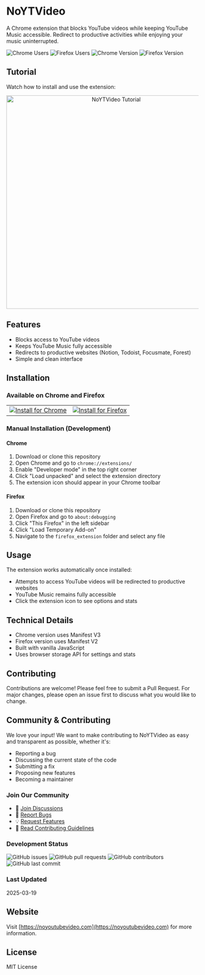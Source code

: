 # NoYTVideo

A Chrome extension that blocks YouTube videos while keeping YouTube Music accessible. Redirect to productive activities while enjoying your music uninterrupted.

![Chrome Users](https://img.shields.io/chrome-web-store/users/dimcaadmhgjknieaofgaehgigbaldpfe)
![Firefox Users](https://img.shields.io/amo/users/noytvideo-keep-youtube-music)
![Chrome Version](https://img.shields.io/chrome-web-store/v/dimcaadmhgjknieaofgaehgigbaldpfe)
![Firefox Version](https://img.shields.io/amo/v/noytvideo-keep-youtube-music)

## Tutorial
Watch how to install and use the extension:

<div align="center">
  <a href="https://www.youtube.com/watch?v=MxV9V29QOkc&autoplay=1&loop=1">
    <img src="https://img.youtube.com/vi/MxV9V29QOkc/maxresdefault.jpg" alt="NoYTVideo Tutorial" width="560">
  </a>
</div>

## Features

- Blocks access to YouTube videos
- Keeps YouTube Music fully accessible
- Redirects to productive websites (Notion, Todoist, Focusmate, Forest)
- Simple and clean interface

## Installation

### Available on Chrome and Firefox

<div align="center">
  <table>
    <tr>
      <td align="center">
        <a href="https://chromewebstore.google.com/detail/noytvideo-block-youtube-b/dimcaadmhgjknieaofgaehgigbaldpfe">
          <img src="https://img.shields.io/badge/Install%20for-Chrome-blue?style=for-the-badge&logo=google-chrome" alt="Install for Chrome">
        </a>
      </td>
      <td align="center">
        <a href="https://addons.mozilla.org/en-US/firefox/addon/noytvideo-keep-youtube-music/">
          <img src="https://img.shields.io/badge/Install%20for-Firefox-orange?style=for-the-badge&logo=firefox-browser" alt="Install for Firefox">
        </a>
      </td>
    </tr>
  </table>
</div>

### Manual Installation (Development)

#### Chrome
1. Download or clone this repository
2. Open Chrome and go to `chrome://extensions/`
3. Enable "Developer mode" in the top right corner
4. Click "Load unpacked" and select the extension directory
5. The extension icon should appear in your Chrome toolbar

#### Firefox
1. Download or clone this repository
2. Open Firefox and go to `about:debugging`
3. Click "This Firefox" in the left sidebar
4. Click "Load Temporary Add-on"
5. Navigate to the `firefox_extension` folder and select any file

## Usage

The extension works automatically once installed:
- Attempts to access YouTube videos will be redirected to productive websites
- YouTube Music remains fully accessible
- Click the extension icon to see options and stats

## Technical Details
- Chrome version uses Manifest V3
- Firefox version uses Manifest V2
- Built with vanilla JavaScript
- Uses browser storage API for settings and stats

## Contributing

Contributions are welcome! Please feel free to submit a Pull Request. For major changes, please open an issue first to discuss what you would like to change.

## Community & Contributing

We love your input! We want to make contributing to NoYTVideo as easy and transparent as possible, whether it's:

- Reporting a bug
- Discussing the current state of the code
- Submitting a fix
- Proposing new features
- Becoming a maintainer

### Join Our Community

- 💬 [Join Discussions](https://github.com/MarvinAmine/NoYouTubeVideo/discussions)
- 🐛 [Report Bugs](https://github.com/MarvinAmine/NoYouTubeVideo/issues/new?template=bug_report.md)
- 💡 [Request Features](https://github.com/MarvinAmine/NoYouTubeVideo/issues/new?template=feature_request.md)
- 📖 [Read Contributing Guidelines](https://github.com/MarvinAmine/NoYouTubeVideo/blob/main/.github/CONTRIBUTING.md)

### Development Status

![GitHub issues](https://img.shields.io/github/issues/MarvinAmine/NoYouTubeVideo)
![GitHub pull requests](https://img.shields.io/github/issues-pr/MarvinAmine/NoYouTubeVideo)
![GitHub contributors](https://img.shields.io/github/contributors/MarvinAmine/NoYouTubeVideo)
![GitHub last commit](https://img.shields.io/github/last-commit/MarvinAmine/NoYouTubeVideo)

### Last Updated
2025-03-19

## Website

Visit [https://noyoutubevideo.com](https://noyoutubevideo.com) for more information.

## License

MIT License
